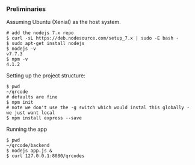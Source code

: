 
### Preliminaries

Assuming Ubuntu (Xenial) as the host system.

``` shell
# add the nodejs 7.x repo
$ curl -sL https://deb.nodesource.com/setup_7.x | sudo -E bash -
$ sudo apt-get install nodejs
$ nodejs -v
v7.7.3
$ npm -v
4.1.2
```

Setting up the project structure:

``` shell
$ pwd
~/qrcode
# defaults are fine
$ npm init
# note we don't use the -g switch which would instal this globally - we just want local
$ npm install express --save
```

Running the app

``` shell
$ pwd
~/qrcode/backend
$ nodejs app.js &
$ curl 127.0.0.1:8080/qrcodes
```
